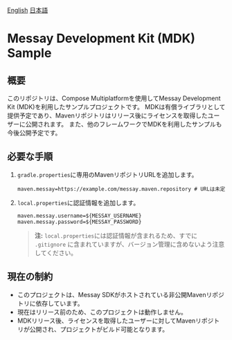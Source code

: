 [English](https://github.com/NDK-dev/MdkSampleProject/) [日本語](README-JP.md)

# Messay Development Kit (MDK) Sample

## 概要
このリポジトリは、Compose Multiplatformを使用してMessay Development Kit (MDK)を利用したサンプルプロジェクトです。
MDKは有償ライブラリとして提供予定であり、Mavenリポジトリはリリース後にライセンスを取得したユーザーに公開されます。
また、他のフレームワークでMDKを利用したサンプルも今後公開予定です。

## 必要な手順

1. `gradle.properties`に専用のMavenリポジトリURLを追加します。

    ```properties
    maven.messay=https://example.com/messay.maven.repository # URLは未定
    ```

2. `local.properties`に認証情報を追加します。

    ```properties
    maven.messay.username=${MESSAY_USERNAME}
    maven.messay.password=${MESSAY_PASSWORD}
    ```

   > **注:** `local.properties`には認証情報が含まれるため、すでに `.gitignore` に含まれていますが、バージョン管理に含めないよう注意してください。

## 現在の制約
- このプロジェクトは、Messay SDKがホストされている非公開Mavenリポジトリに依存しています。
- 現在はリリース前のため、このプロジェクトは動作しません。
- MDKリリース後、ライセンスを取得したユーザーに対してMavenリポジトリが公開され、プロジェクトがビルド可能となります。